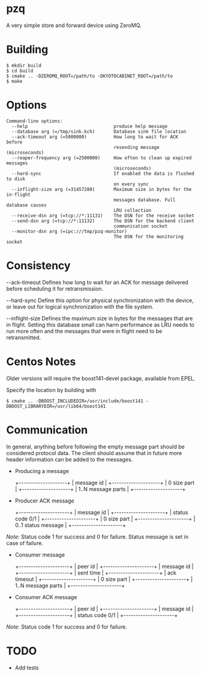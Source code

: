 pzq
===

A very simple store and forward device using ZeroMQ.

Building
========

    $ mkdir build
    $ cd build
    $ cmake .. -DZEROMQ_ROOT=/path/to -DKYOTOCABINET_ROOT=/path/to
    $ make

Options
=======

    Command-line options:
      --help                                produce help message
      --database arg (=/tmp/sink.kch)       Database sink file location
      --ack-timeout arg (=5000000)          How long to wait for ACK before 
                                            resending message (microseconds)
      --reaper-frequency arg (=2500000)     How often to clean up expired messages 
                                            (microseconds)
      --hard-sync                           If enabled the data is flushed to disk 
                                            on every sync
      --inflight-size arg (=31457280)       Maximum size in bytes for the in-flight
                                            messages database. Full database causes
                                            LRU collection
      --receive-dsn arg (=tcp://*:11131)    The DSN for the receive socket
      --send-dsn arg (=tcp://*:11132)       The DSN for the backend client 
                                            communication socket
      --monitor-dsn arg (=ipc:///tmp/pzq-monitor)
                                            The DSN for the monitoring socket


Consistency
===========

--ack-timeout
Defines how long to wait for an ACK for message delivered before scheduling
it for retransmission.

--hard-sync
Define this option for physical synchronization with the device, or leave out
for logical synchronization with the file system.

--inflight-size
Defines the maximum size in bytes for the messages that are in flight. Setting
this database small can harm performance as LRU needs to run more often and 
the messages that were in flight need to be retransmitted.

Centos Notes
======

Older versions will require the boost141-devel package, available from EPEL. 

Specify the location by building with 

    $ cmake .. -DBOOST_INCLUDEDIR=/usr/include/boost141 -DBOOST_LIBRARYDIR=/usr/lib64/boost141

Communication
=============

In general, anything before following the empty message
part should be considered protocol data. The client 
should assume that in future more header information can
be added to the messages.

- Producing a message

	+--------------------+
	| message id         |
	+--------------------+
	| 0 size part        |
	+--------------------+
	| 1..N message parts |
	+--------------------+

- Producer ACK message

	+---------------------+
	| message id          |
	+---------------------+
	| status code 0/1     |
	+---------------------+
	| 0 size part         |
	+---------------------+
	| 0..1 status message |
	+---------------------+

*Note*: Status code 1 for success and 0 for failure. 
        Status message is set in case of failure.

- Consumer message

	+---------------------+
	| peer id             |
	+---------------------+
	| message id          |
	+---------------------+
	| sent time           |
	+---------------------+
	| ack timeout         |
	+---------------------+
	| 0 size part         |
	+---------------------+
	| 1..N message parts  |
	+---------------------+
    
- Consumer ACK message

	+---------------------+
	| peer id             |
	+---------------------+
	| message id          |
	+---------------------+
	| status code 0/1     |
	+---------------------+      

*Note*: Status code 1 for success and 0 for failure. 
            


TODO
====

- Add tests
